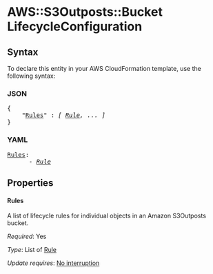 # AWS::S3Outposts::Bucket LifecycleConfiguration

## Syntax

To declare this entity in your AWS CloudFormation template, use the following syntax:

### JSON

<pre>
{
    "<a href="#rules" title="Rules">Rules</a>" : <i>[ <a href="rule.md">Rule</a>, ... ]</i>
}
</pre>

### YAML

<pre>
<a href="#rules" title="Rules">Rules</a>: <i>
      - <a href="rule.md">Rule</a></i>
</pre>

## Properties

#### Rules

A list of lifecycle rules for individual objects in an Amazon S3Outposts bucket.

_Required_: Yes

_Type_: List of <a href="rule.md">Rule</a>

_Update requires_: [No interruption](https://docs.aws.amazon.com/AWSCloudFormation/latest/UserGuide/using-cfn-updating-stacks-update-behaviors.html#update-no-interrupt)
